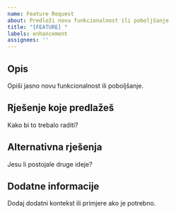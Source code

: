 ```yaml
---
name: Feature Request
about: Predloži novu funkcionalnost ili poboljšanje
title: "[FEATURE] "
labels: enhancement
assignees: ''
---
```


## Opis
Opiši jasno novu funkcionalnost ili poboljšanje.

## Rješenje koje predlažeš
Kako bi to trebalo raditi?

## Alternativna rješenja
Jesu li postojale druge ideje?

## Dodatne informacije
Dodaj dodatni kontekst ili primjere ako je potrebno.
